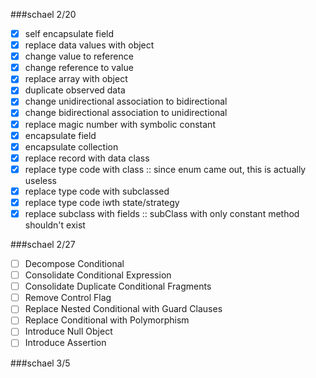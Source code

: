 ###schael 2/20

* [x] self encapsulate field
* [x] replace data values with object
* [x] change value to reference
* [x] change reference to value
* [x] replace array with object
* [x] duplicate observed data
* [x] change unidirectional association to bidirectional
* [x] change bidirectional association to unidirectional
* [x] replace magic number with symbolic constant
* [x] encapsulate field
* [x] encapsulate collection
* [x] replace record with data class
* [x] replace type code with class :: since enum came out, this is actually useless
* [x] replace type code with subclassed
* [x] replace type code iwth state/strategy
* [x] replace subclass with fields :: subClass with only constant method shouldn't exist

###schael 2/27
* [ ] Decompose Conditional
* [ ] Consolidate Conditional Expression
* [ ] Consolidate Duplicate Conditional Fragments
* [ ] Remove Control Flag
* [ ] Replace Nested Conditional with Guard Clauses
* [ ] Replace Conditional with Polymorphism
* [ ] Introduce Null Object
* [ ] Introduce Assertion

###schael 3/5
